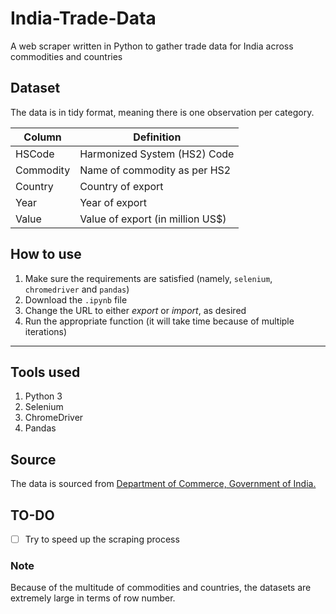 # India-Trade-Data

A web scraper written in Python to gather trade data for India across commodities and countries

## Dataset
The data is in tidy format, meaning there is one observation per category.

|Column|Definition|
|--|--|
|HSCode|Harmonized System (HS2) Code|
|Commodity|Name of commodity as per HS2|
|Country|Country of export|
|Year|Year of export|
|Value|Value of export (in million US$)

## How to use
1. Make sure the requirements are satisfied (namely, `selenium`, `chromedriver` and `pandas`)
2. Download the `.ipynb` file
3. Change the URL to either *export* or *import*, as desired
4. Run the appropriate function (it will take time because of multiple iterations)

---
## Tools used
1. Python 3
2. Selenium
3. ChromeDriver
4. Pandas

## Source
The data is sourced from [Department of Commerce, Government of India.](https://commerce-app.gov.in/eidb/Default.asp)

## TO-DO

 - [ ] Try to speed up the scraping process

### Note
Because of the multitude of commodities and countries, the datasets are extremely large in terms of row number.
